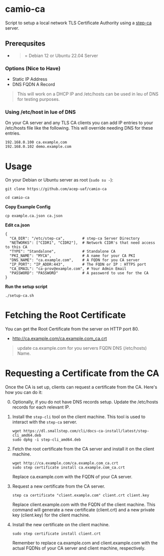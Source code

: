 # camio-ca
Script to setup a local network TLS Certificate Authority using a [step-ca](https://smallstep.com/docs/step-ca/) server.


## Prerequsites
- >= Debian 12 or Ubuntu 22.04 Server

### Options (Nice to Have)
- Static IP Address
- DNS FQDN A Record

> This will work on a DHCP IP and /etc/hosts can be used in leu of DNS for testing purposes.

### Using /etc/host in lue of DNS

On your CA server and any TLS CA clients you can add IP entries to your /etc/hosts file like the following.  This will override needing DNS for these entries.

```
192.168.0.100 ca.example.com
192.168.0.102 demo.example.com
```

# Usage

On your Debian or Ubuntu server as root (```sudo su -```):

```
git clone https://github.com/acep-uaf/camio-ca
```

```
cd camio-ca
```

**Copy Example Config**

```
cp example.ca.json ca.json
```

**Edit ca.json**
```
{
  "CA_DIR": "/etc/step-ca",        # step-ca Server Directory
  "NETWORKS": ["CIDR1", "CIDR2"],  # Network CIDR's that need access to this CA
  "TYPE": "Standalone",            # Standalone CA
  "PKI_NAME": "MYCA",              # A name for your CA PKI
  "DNS_NAME": "ca.example.com",    # A FQDN for you CA server 
  "IP_PORT": "IP_ADDR:443",        # The FQDN or IP : HTTPS port 
  "CA_EMAIL": "ca-prov@example.com", # Your Admin Email
  "PASSWORD": "PASSWORD"           # A password to use for the CA
}
```

**Run the setup script**

```
./setup-ca.sh
```


# Fetching the Root Certificate

You can get the Root Certificate from the server on HTTP port 80.

- http://ca.example.com/ca.example.com_ca.crt

> update ca.example.com for you servers FQDN DNS (/etc/hosts) Name.

# Requesting a Certificate from the CA

Once the CA is set up, clients can request a certificate from the CA. Here's how you can do it:

0. Optionally, if you do not have DNS records setup.  Update the /etc/hosts records for each relevant IP.

1. Install the `step-cli` tool on the client machine. This tool is used to interact with the `step-ca` server.

   ```shell
   wget https://dl.smallstep.com/cli/docs-ca-install/latest/step-cli_amd64.deb
   sudo dpkg -i step-cli_amd64.deb
   ```


2. Fetch the root certificate from the CA server and install it on the client machine.

   ```
   wget http://ca.example.com/ca.example.com_ca.crt
   sudo step certificate install ca.example.com_ca.crt
   ```

   Replace ca.example.com with the FQDN of your CA server.


3. Request a new certificate from the CA server.

   ```
   step ca certificate "client.example.com" client.crt client.key
   ```

   Replace client.example.com with the FQDN of the client machine. This command will generate a new certificate (client.crt) and a new private key (client.key) for the client machine.

4. Install the new certificate on the client machine.

   ```
   sudo step certificate install client.crt
   ```

   Remember to replace ca.example.com and client.example.com with the actual FQDNs of your CA server and client machine, respectively.

 